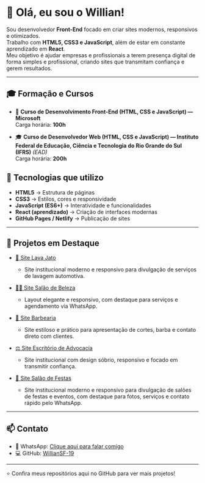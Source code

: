 # 👋 Olá, eu sou o Willian!

Sou desenvolvedor **Front-End** focado em criar sites modernos, responsivos e otimizados.  
Trabalho com **HTML5, CSS3 e JavaScript**, além de estar em constante aprendizado em **React**.  
Meu objetivo é ajudar empresas e profissionais a terem presença digital de forma simples e profissional, criando sites que transmitam confiança e gerem resultados.

---

## 🎓 Formação e Cursos

- 📘 **Curso de Desenvolvimento Front-End (HTML, CSS e JavaScript) — Microsoft**  
  Carga horária: **100h**  

- 🎓 **Curso de Desenvolvedor Web (HTML, CSS e JavaScript) — Instituto Federal de Educação, Ciência e Tecnologia do Rio Grande do Sul (IFRS)** *(EAD)*  
  Carga horária: **200h**  


## 🚀 Tecnologias que utilizo
- **HTML5** → Estrutura de páginas
- **CSS3** → Estilos, cores e responsividade
- **JavaScript (ES6+)** → Interatividade e funcionalidades
- **React (aprendizado)** → Criação de interfaces modernas
- **GitHub Pages / Netlify** → Publicação de sites

---

## 📂 Projetos em Destaque

- <a href="https://williansf-19.github.io/lavajato/" target=_blank>🚗 Site Lava Jato</a> 
   - Site institucional moderno e responsivo para divulgação de serviços de lavagem automotiva.

- <a href="https://williansf-19.github.io/salaodebeleza/" target=_blank>💇‍♀️ Site Salão de Beleza</a> 
   - Layout elegante e responsivo, com destaque para serviços e agendamento via WhatsApp.

- <a href="https://williansf-19.github.io/barbearia/" target=_blank>💈 Site Barbearia</a> 
   - Site estiloso e prático para apresentação de cortes, barba e contato direto com clientes.

- <a href="https://williansf-19.github.io/escritorioadvocacia/" target=_blank>⚖️ Site Escritório de Advocacia</a> 
   - Site institucional com design sóbrio, responsivo e focado em transmitir confiança.

- <a href="https://williansf-19.github.io/eventos/" target=_blank>🎉 Site Salão de Festas</a>
   - Site institucional moderno e responsivo para divulgação de salões de festas e eventos, com destaque para fotos, serviços e contato rápido pelo WhatsApp.


---

## 📫 Contato
- 📱 WhatsApp: [Clique aqui para falar comigo](https://wa.me/5521971254996)  
- 💻 GitHub: [WillianSF-19](https://github.com/WillianSF-19)

---

⭐ Confira meus repositórios aqui no GitHub para ver mais projetos!
